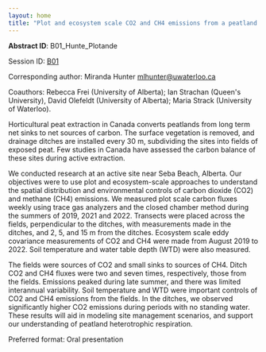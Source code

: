 ```yaml
---
layout: home
title: "Plot and ecosystem scale CO2 and CH4 emissions from a peatland under active extraction"
---
```



**Abstract ID**: B01_Hunte_Plotande

Session ID: [B01](.)

Corresponding author: Miranda Hunter <a href="mailto:mlhunter@uwaterloo.ca">mlhunter@uwaterloo.ca</a>

Coauthors: Rebecca Frei (University of Alberta); Ian Strachan (Queen's University), David Olefeldt (University of Alberta); Maria Strack (University of Waterloo). 

Horticultural peat extraction in Canada converts peatlands from long term net sinks to net sources of carbon. The surface vegetation is removed, and drainage ditches are installed every 30 m, subdividing the sites into fields of exposed peat. Few studies in Canada have assessed the carbon balance of these sites during active extraction. 
 
 We conducted research at an active site near Seba Beach, Alberta. Our objectives were to use plot and ecosystem-scale approaches to understand the spatial distribution and environmental controls of carbon dioxide (CO2) and methane (CH4) emissions. We measured plot scale carbon fluxes weekly using trace gas analyzers and the closed chamber method during the summers of 2019, 2021 and 2022. Transects were placed across the fields, perpendicular to the ditches, with measurements made in the ditches, and 2, 5, and 15 m from the ditches. Ecosystem scale eddy covariance measurements of CO2 and CH4 were made from August 2019 to 2022. Soil temperature and water table depth (WTD) were also measured.
  
 The fields were sources of CO2 and small sinks to sources of CH4. Ditch CO2 and CH4 fluxes were two and seven times, respectively, those from the fields. Emissions peaked during late summer, and there was limited interannual variability. Soil temperature and WTD were important controls of CO2 and CH4 emissions from the fields. In the ditches, we observed significantly higher CO2 emissions during periods with no standing water. These results will aid in modeling site management scenarios, and support our understanding of peatland heterotrophic respiration.

Preferred format: Oral presentation

